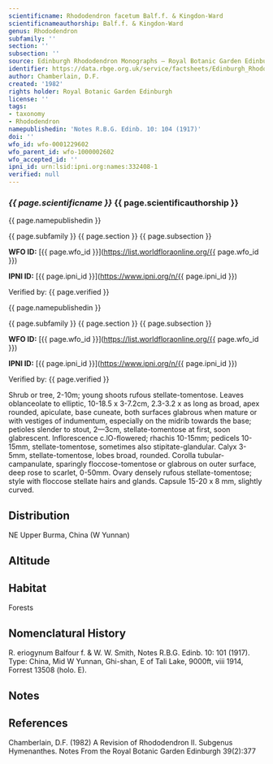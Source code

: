 ```yaml
---
scientificname: Rhododendron facetum Balf.f. & Kingdon-Ward
scientificnameauthorship: Balf.f. & Kingdon-Ward
genus: Rhododendron
subfamily: ''
section: ''
subsection: ''
source: Edinburgh Rhododendron Monographs – Royal Botanic Garden Edinburgh
identifier: https://data.rbge.org.uk/service/factsheets/Edinburgh_Rhododendron_Monographs.xhtml
author: Chamberlain, D.F.
created: '1982'
rights holder: Royal Botanic Garden Edinburgh
license: ''
tags:
- taxonomy
- Rhododendron
namepublishedin: 'Notes R.B.G. Edinb. 10: 104 (1917)'
doi: ''
wfo_id: wfo-0001229602
wfo_parent_id: wfo-1000002602
wfo_accepted_id: ''
ipni_id: urn:lsid:ipni.org:names:332408-1
verified: null
---
```

### _{{ page.scientificname }}_ {{ page.scientificauthorship }}
 {{ page.namepublishedin }}

{{ page.subfamily }} {{ page.section }} {{ page.subsection }}

**WFO ID:** [{{ page.wfo_id }}](https://list.worldfloraonline.org/{{ page.wfo_id }})

**IPNI ID:** [{{ page.ipni_id }}](https://www.ipni.org/n/{{ page.ipni_id }})

Verified by: {{ page.verified }}

 {{ page.namepublishedin }}

{{ page.subfamily }} {{ page.section }} {{ page.subsection }}

**WFO ID:** [{{ page.wfo_id }}](https://list.worldfloraonline.org/{{ page.wfo_id }})

**IPNI ID:** [{{ page.ipni_id }}](https://www.ipni.org/n/{{ page.ipni_id }})

Verified by: {{ page.verified }}



Shrub or tree, 2-10m; young shoots rufous stellate-tomentose. Leaves oblanceolate to elliptic, 10-18.5 x 3-7.2cm, 2.3-3.2 x as long as broad, apex rounded, apiculate, base cuneate, both surfaces glabrous when mature or with vestiges of indumentum, especially on the midrib towards the base; petioles slender to stout, 2—3cm, stellate-tomentose at first, soon glabrescent. Inflorescence c.lO-flowered; rhachis 10-15mm; pedicels 10-15mm, stellate-tomentose, sometimes also stipitate-glandular. Calyx 3-5mm, stellate-tomentose, lobes broad, rounded. Corolla tubular-campanulate, sparingly floccose-tomentose or glabrous on outer surface, deep rose to scarlet, 0-50mm. Ovary densely rufous stellate-tomentose; style with floccose stellate hairs and glands. Capsule 15-20 x 8 mm, slightly curved.

## Distribution
NE Upper Burma, China (W Yunnan)

## Altitude


## Habitat
Forests

## Nomenclatural History
R. eriogynum Balfour f. & W. W. Smith, Notes R.B.G. Edinb. 10: 101 (1917). Type: China, Mid W Yunnan, Ghi-shan, E of Tali Lake, 9000ft, viii 1914, Forrest 13508 (holo. E).
                       
## Notes


## References

Chamberlain, D.F. (1982) A Revision of Rhododendron II. Subgenus Hymenanthes. Notes From the Royal Botanic Garden Edinburgh 39(2):377
